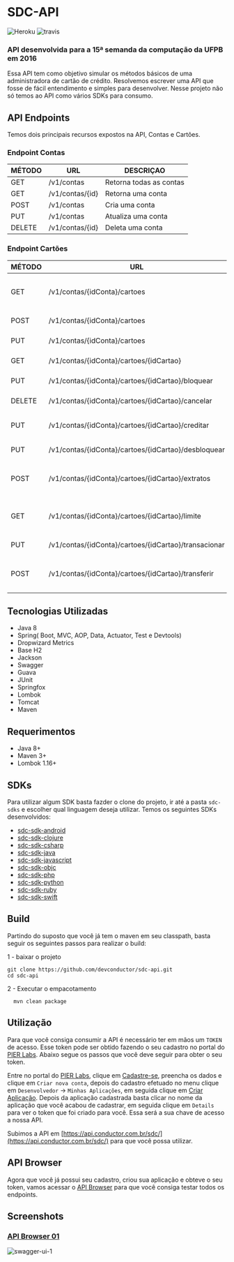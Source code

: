 # SDC-API
![Heroku](https://heroku-badge.herokuapp.com/?app=heroku-badge)  ![travis](https://travis-ci.org/pierlabs/sdc-api.svg?branch=master)

### API desenvolvida para a 15ª semanda da computação da UFPB em 2016

Essa API tem como objetivo simular os métodos básicos de uma administradora de cartão de crédito. Resolvemos escrever uma API que fosse de fácil entendimento e simples para desenvolver. Nesse projeto não só temos ao API como vários SDKs para consumo. 

## API Endpoints

Temos dois principais recursos expostos na API, Contas e Cartões.

### Endpoint Contas
MÉTODO | URL | DESCRIÇAO
-------|-----|-----------
    GET | /v1/contas | Retorna todas as contas
    GET | /v1/contas/{id} | Retorna uma conta
    POST | /v1/contas | Cria uma conta
    PUT | /v1/contas | Atualiza uma conta 
    DELETE | /v1/contas/{id} | Deleta uma conta

### Endpoint Cartões 
MÉTODO | URL | DESCRIÇAO
-------|-----|-----------    
    GET | /v1/contas/{idConta}/cartoes | Retona todos os cartão de uma conta
    POST| /v1/contas/{idConta}/cartoes | Cria um cartão
    PUT | /v1/contas/{idConta}/cartoes | Atualiza um cartão
    GET | /v1/contas/{idConta}/cartoes/{idCartao} |Retorna um cartão
    PUT |/v1/contas/{idConta}/cartoes/{idCartao}/bloquear | Bloquear um cartão.
 DELETE |/v1/contas/{idConta}/cartoes/{idCartao}/cancelar|Cancelar um cartão
    PUT | /v1/contas/{idConta}/cartoes/{idCartao}/creditar | Creditar dinheiro em um cartão
    PUT | /v1/contas/{idConta}/cartoes/{idCartao}/desbloquear | Desbloquear um cartão.
    POST|/v1/contas/{idConta}/cartoes/{idCartao}/extratos | Retonar os extratos de transaçoes do cartão
    GET | /v1/contas/{idConta}/cartoes/{idCartao}/limite | Consultar o limite de um determinado cartão
    PUT | /v1/contas/{idConta}/cartoes/{idCartao}/transacionar | Transacionar valores
    POST|/v1/contas/{idConta}/cartoes/{idCartao}/transferir| Transferir valores entre dois cartões distintos



## Tecnologias Utilizadas

- Java 8
- Spring( Boot, MVC, AOP, Data, Actuator, Test e Devtools)
- Dropwizard Metrics
- Base H2
- Jackson
- Swagger
- Guava
- JUnit
- Springfox
- Lombok
- Tomcat
- Maven

## Requerimentos

- Java 8+
- Maven 3+
- Lombok 1.16+

## SDKs
Para utilizar algum SDK basta fazder o clone do projeto, ir até a pasta `sdc-sdks` e escolher qual linguagem deseja utilizar. Temos os seguintes SDKs desenvolvidos:

- [sdc-sdk-android](https://github.com/devconductor/sdc-api/tree/master/sdc-sdks/sdc-sdk-android)
- [sdc-sdk-clojure](https://github.com/devconductor/sdc-api/tree/master/sdc-sdks/sdc-sdk-clojure)
- [sdc-sdk-csharp](https://github.com/devconductor/sdc-api/tree/master/sdc-sdks/sdc-sdk-csharp)
- [sdc-sdk-java](https://github.com/devconductor/sdc-api/tree/master/sdc-sdks/sdc-sdk-java)
- [sdc-sdk-javascript](https://github.com/devconductor/sdc-api/tree/master/sdc-sdks/sdc-sdk-javascript)
- [sdc-sdk-objc](https://github.com/devconductor/sdc-api/tree/master/sdc-sdks/sdc-sdk-objc)
- [sdc-sdk-php](https://github.com/devconductor/sdc-api/tree/master/sdc-sdks/sdc-sdk-php)
- [sdc-sdk-python](https://github.com/devconductor/sdc-api/tree/master/sdc-sdks/sdc-sdk-python)
- [sdc-sdk-ruby](https://github.com/devconductor/sdc-api/tree/master/sdc-sdks/sdc-sdk-ruby)
- [sdc-sdk-swift](https://github.com/devconductor/sdc-api/tree/master/sdc-sdks/sdc-sdk-swift)

## Build
Partindo do suposto que você já tem o maven em seu classpath, basta seguir os seguintes passos para realizar o build:

1 - baixar o projeto
```
git clone https://github.com/devconductor/sdc-api.git
cd sdc-api
```

2 - Executar o empacotamento
```
  mvn clean package
```
## Utilização

Para que você consiga consumir a API é necessário ter em mãos um `TOKEN` de acesso. Esse token pode ser obtido fazendo o seu cadastro no portal do [PIER Labs](htttp://pierlabs.io). Abaixo segue os passos que você deve seguir para obter o seu token.

Entre no portal do [PIER Labs](htttp://pierlabs.io), clique em [Cadastre-se](http://pierlabs.io/api-portal/user/register), preencha os dados e clique em `Criar nova conta`, depois do cadastro efetuado no menu clique em `Desenvolvedor` -> `Minhas Aplicações`, em seguida clique em [Criar Aplicação](http://pierlabs.io/api-portal/myapps/new). Depois da aplicação cadastrada basta clicar no nome da aplicação que você acabou de cadastrar, em seguida clique em `Details` para ver o token que foi criado para você. Essa será a sua chave de acesso a nossa API.

Subimos a API em [https://api.conductor.com.br/sdc/](https://api.conductor.com.br/sdc/) para que você possa utilizar. 

## API Browser

Agora que você já possui seu cadastro, criou sua aplicação e obteve o seu token, vamos acessar o [API Browser](http://pierlabs.io/api-portal/swagger/sdc-2016) para que você consiga testar todos os endpoints.

## Screenshots

### [API Browser 01](http://pierlabs.io/api-portal/swagger/sdc-2016)

![swagger-ui-1](https://raw.githubusercontent.com/pierlabs/sdc-api/master/sdc-api/src/main/resources/static/images/swagger-ui-01.png)
